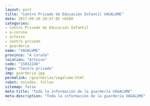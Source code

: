 ```yaml
---
layout: post
title: "Centro Privado de Educación Infantil VAGALUME"
date: 2017-09-20 20:57:05 +0200
categories:
- Centro Privado de Educación Infantil
- a-coruna
- arteixo
- Centro privado
- guarderia
name: "VAGALUME"
province: "A Coruña"
location: "Arteixo"
code: "15032248"
type: "Centro privado"
img: guarderia.jpg
permalink: /guarderias/vagalume.html
robot: noindex, follow
sitemap: false
meta-title: "Toda la información de la guardería VAGALUME"
meta-description: "Toda la información de la guardería VAGALUME"
---
```

